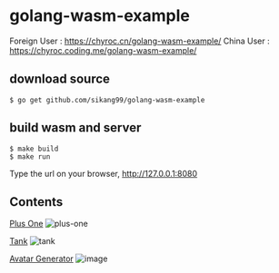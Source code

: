 # golang-wasm-example

Foreign User : https://chyroc.cn/golang-wasm-example/
China User : https://chyroc.coding.me/golang-wasm-example/

## download source
```
$ go get github.com/sikang99/golang-wasm-example
```

## build wasm and server
```
$ make build
$ make run
```

Type the url on your browser, http://127.0.0.1:8080 

## Contents

[Plus One](https://chyroc.cn/golang-wasm-example/plus-one/)
![plus-one](http://recordit.co/08BYIUCJ5X.gif)

[Tank](https://chyroc.cn/golang-wasm-example/tank/)
![tank](http://g.recordit.co/Uq3qxUgVu1.gif)

[Avatar Generator](http://chyroc.cn/golang-wasm-example/generate_avatar/)
![image](https://user-images.githubusercontent.com/15604894/41845539-67eb9798-78a6-11e8-95e3-d8300d855eda.png)
